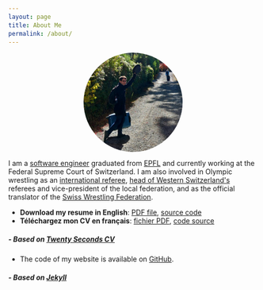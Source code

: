 ```yaml
---
layout: page
title: About Me
permalink: /about/
---
```


<img src="/img/pp.jpg" alt="Avatar" style="border-radius:50%;display:block;margin-left:auto;margin-right:auto;" height="200px" width="200px"> 

I am a [software engineer](https://github.com/robinmamie) graduated from [EPFL](https://arxiv.org/abs/2102.12837v2) and currently working at the Federal Supreme Court of Switzerland.
I am also involved in Olympic wrestling as an [international referee](https://athena.unitedworldwrestling.org/p/41846?type=r), [head of Western Switzerland's](https://fsrla.ch/arbitres/) referees and vice-president of the local federation, and as the official translator of the [Swiss Wrestling Federation](https://swisswrestling.ch).

- **Download my resume in English**: [PDF file](/docs/rgfm_cv_en.pdf), [source code](/docs/cv_en.tgz)
- **Téléchargez mon CV en français**: [fichier PDF](/docs/rgfm_cv_fr.pdf), [code source](/docs/cv_fr.tgz)
##### - Based on [Twenty Seconds CV](https://github.com/spagnuolocarmine/TwentySecondsCurriculumVitae-LaTex)

- The code of my website is available on [GitHub](https://github.com/robinmamie/robinmamie.github.io).
##### - Based on [Jekyll](https://jekyllrb.com)
